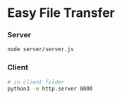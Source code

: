 # Easy File Transfer

### Server
```sh
node server/server.js
```

### Client
```sh
# in client folder
python3 -m http.server 8000
```
